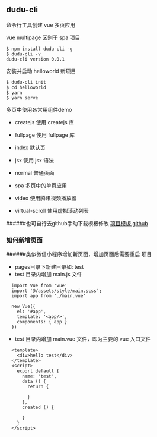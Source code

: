 ## dudu-cli
命令行工具创建 vue 多页应用

vue multipage 区别于 spa 项目

```
$ npm install dudu-cli -g
$ dudu-cli -v
dudu-cli version 0.0.1
```

安装并启动 helloworld 新项目
```
$ dudu-cli init
$ cd helloworld
$ yarn
$ yarn serve
```


多页中使用各常用组件demo
- createjs 使用 createjs 库 

- fullpage 使用 fullpage 库

- index 默认页

- jsx 使用 jsx 语法

- normal 普通页面

- spa 多页中的单页应用

- video 使用腾讯视频播放器

- virtual-scroll 使用虚拟滚动列表

######也可自行去github手动下载模板修改
[项目模板 github](https://github.com/willian12345/vue-multipage)


### 如何新增页面
######类似微信小程序增加新页面，增加页面后需要重启
项目
- pages目录下新建目录如: test
- test 目录内增加 main.js 文件
```
  import Vue from 'vue'
  import '@/assets/style/main.scss';
  import app from './main.vue'
  
  new Vue({
    el: '#app',
    template: '<app/>',
    components: { app }
  })
```
- test 目录内增加 main.vue 文件，即为主要的 vue 入口文件
```
  <template>
    <div>hello test</div>
  </template>
  <script>
    export default {
      name: 'test',
      data () {
        return {

        }
      },
      created () {
        
      }
    }
  </script>
```